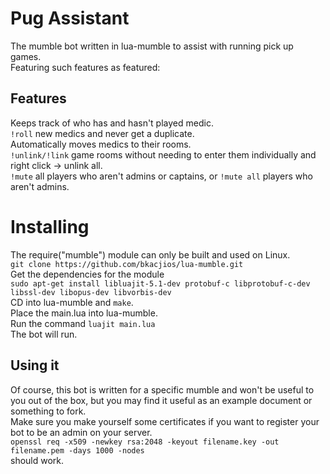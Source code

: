 Pug Assistant
============
The mumble bot written in lua-mumble to assist with running pick up games.\
Featuring such features as featured:

Features
--------
Keeps track of who has and hasn't played medic.  \
`!roll` new medics and never get a duplicate.  \
Automatically moves medics to their rooms.  \
`!unlink/!link` game rooms without needing to enter them individually and right click -> unlink all.  \
`!mute` all players who aren't admins or captains, or `!mute all` players who aren't admins.

Installing
==========
The require("mumble") module can only be built and used on Linux.\
`git clone https://github.com/bkacjios/lua-mumble.git`  \
Get the dependencies for the module\
`sudo apt-get install libluajit-5.1-dev protobuf-c libprotobuf-c-dev libssl-dev libopus-dev libvorbis-dev `\
CD into lua-mumble and `make`.  \
Place the main.lua into lua-mumble.  \
Run the command `luajit main.lua`  \
The bot will run.

Using it
--------
Of course, this bot is written for a specific mumble and won't be useful to you out of the box, but you may find it useful as an example document or something to fork.\
Make sure you make yourself some certificates if you want to register your bot to be an admin on your server.\
`openssl req -x509 -newkey rsa:2048 -keyout filename.key -out filename.pem -days 1000 -nodes`\
should work.
